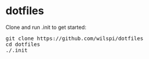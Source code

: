 # dotfiles

Clone and run .init to get started:
<pre>
git clone https://github.com/wilspi/dotfiles
cd dotfiles
./.init
<pre><br>